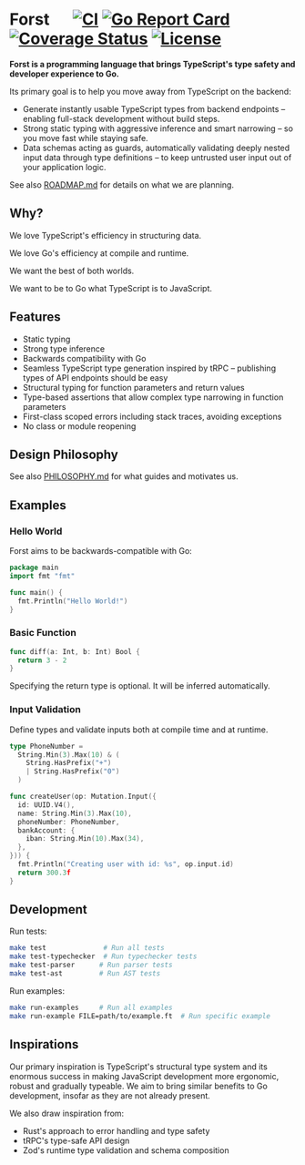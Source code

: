 # Forst &emsp; [![CI]][actions] [![Go Report Card]][goreport] [![Coverage Status]][coveralls] [![License]][license]

[CI]: https://img.shields.io/github/actions/workflow/status/forst-lang/forst/lint-test-coverage.yml
[actions]: https://github.com/forst-lang/forst/actions
[Go Report Card]: https://goreportcard.com/badge/github.com/forst-lang/forst
[goreport]: https://goreportcard.com/report/github.com/forst-lang/forst
[Coverage Status]: https://coveralls.io/repos/github/forst-lang/forst/badge.svg?branch=main
[coveralls]: https://coveralls.io/github/forst-lang/forst?branch=main
[License]: https://img.shields.io/github/license/forst-lang/forst

**Forst is a programming language that brings TypeScript's type safety and developer experience to Go.**

Its primary goal is to help you move away from TypeScript on the backend:

- Generate instantly usable TypeScript types from backend endpoints – enabling full-stack development without build steps.
- Strong static typing with aggressive inference and smart narrowing – so you move fast while staying safe.
- Data schemas acting as guards, automatically validating deeply nested input data through type definitions – to keep untrusted user input out of your application logic.

See also [ROADMAP.md](./ROADMAP.md) for details on what we are planning.

## Why?

We love TypeScript's efficiency in structuring data.

We love Go's efficiency at compile and runtime.

We want the best of both worlds.

We want to be to Go what TypeScript is to JavaScript.

## Features

- Static typing
- Strong type inference
- Backwards compatibility with Go
- Seamless TypeScript type generation inspired by tRPC – publishing types of API endpoints should be easy
- Structural typing for function parameters and return values
- Type-based assertions that allow complex type narrowing in function parameters
- First-class scoped errors including stack traces, avoiding exceptions
- No class or module reopening

## Design Philosophy

See also [PHILOSOPHY.md](./PHILOSOPHY.md) for what guides and motivates us.

## Examples

### Hello World

Forst aims to be backwards-compatible with Go:

```go
package main
import fmt "fmt"

func main() {
  fmt.Println("Hello World!")
}
```

### Basic Function

```go
func diff(a: Int, b: Int) Bool {
  return 3 - 2
}
```

Specifying the return type is optional. It will be inferred automatically.

### Input Validation

Define types and validate inputs both at compile time and at runtime.

```go
type PhoneNumber =
  String.Min(3).Max(10) & (
    String.HasPrefix("+")
    | String.HasPrefix("0")
  )

func createUser(op: Mutation.Input({
  id: UUID.V4(),
  name: String.Min(3).Max(10),
  phoneNumber: PhoneNumber,
  bankAccount: {
    iban: String.Min(10).Max(34),
  },
})) {
  fmt.Println("Creating user with id: %s", op.input.id)
  return 300.3f
}
```

## Development

Run tests:

```bash
make test              # Run all tests
make test-typechecker  # Run typechecker tests
make test-parser      # Run parser tests
make test-ast         # Run AST tests
```

Run examples:

```bash
make run-examples     # Run all examples
make run-example FILE=path/to/example.ft  # Run specific example
```

## Inspirations

Our primary inspiration is TypeScript's structural type system and its enormous success in making JavaScript development more ergonomic, robust and gradually typeable. We aim to bring similar benefits to Go development, insofar as they are not already present.

We also draw inspiration from:

- Rust's approach to error handling and type safety
- tRPC's type-safe API design
- Zod's runtime type validation and schema composition
